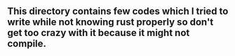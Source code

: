 ## This directory contains few codes which I tried to write while not knowing rust properly so don't get too crazy with it because it might not compile.
